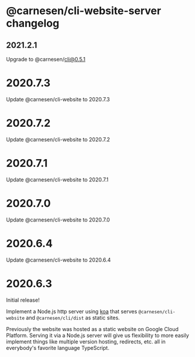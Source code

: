 # **@carnesen/cli-website-server** changelog

## 2021.2.1
Upgrade to @carnesen/cli@0.5.1

# 2020.7.3
Update @carnesen/cli-website to 2020.7.3

# 2020.7.2
Update @carnesen/cli-website to 2020.7.2

# 2020.7.1
Update @carnesen/cli-website to 2020.7.1

# 2020.7.0
Update @carnesen/cli-website to 2020.7.0

# 2020.6.4
Update @carnesen/cli-website to 2020.6.4

# 2020.6.3
Initial release!

Implement a Node.js http server using [koa](https://koajs.com/) that serves `@carnesen/cli-website` and `@carnesen/cli/dist` as static sites.

Previously the website was hosted as a static website on Google Cloud Platform. Serving it via a Node.js server will give us flexibility to more easily implement things like multiple version hosting, redirects, etc. all in everybody's favorite language TypeScript.
